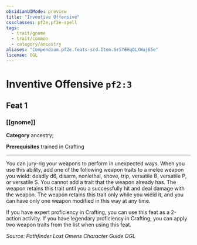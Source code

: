 ```yaml
---
obsidianUIMode: preview
title: "Inventive Offensive"
cssclasses: pf2e,pf2e-spell
tags:
  - trait/gnome
  - trait/common
  - category/ancestry
aliases: "Compendium.pf2e.feats-srd.Item.SrSYEHqOLXWuj65e"
license: OGL
---
```

# Inventive Offensive `pf2:3`
## Feat 1
### [[gnome]]

**Category** ancestry; 



**Prerequisites** trained in Crafting
* * *
You can jury-rig your weapons to perform in unexpected ways. When you use this ability, add one of the following weapon traits to a melee weapon you wield: deadly d6, disarm, nonlethal, shove, trip, versatile B, versatile P, or versatile S. You cannot add a trait that the weapon already has. The weapon retains this trait until you a successfully hit and deal damage with the weapon. The weapon retains this trait only while you wield it, and you can have only one weapon modified in this way at any time.

If you have expert proficiency in Crafting, you can use this feat as a 2-action activity. If you have legendary proficiency in Crafting, you can apply two weapon traits from the list when using this feat.

*Source: Pathfinder Lost Omens Character Guide*
*OGL*